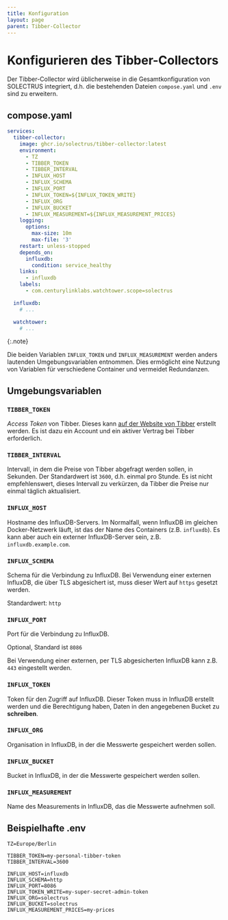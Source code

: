 ```yaml
---
title: Konfiguration
layout: page
parent: Tibber-Collector
---
```


# Konfigurieren des Tibber-Collectors

Der Tibber-Collector wird üblicherweise in die Gesamtkonfiguration von SOLECTRUS integriert, d.h. die bestehenden Dateien `compose.yaml` und `.env` sind zu erweitern.

## compose.yaml

```yaml
services:
  tibber-collector:
    image: ghcr.io/solectrus/tibber-collector:latest
    environment:
      - TZ
      - TIBBER_TOKEN
      - TIBBER_INTERVAL
      - INFLUX_HOST
      - INFLUX_SCHEMA
      - INFLUX_PORT
      - INFLUX_TOKEN=${INFLUX_TOKEN_WRITE}
      - INFLUX_ORG
      - INFLUX_BUCKET
      - INFLUX_MEASUREMENT=${INFLUX_MEASUREMENT_PRICES}
    logging:
      options:
        max-size: 10m
        max-file: '3'
    restart: unless-stopped
    depends_on:
      influxdb:
        condition: service_healthy
    links:
      - influxdb
    labels:
      - com.centurylinklabs.watchtower.scope=solectrus

  influxdb:
    # ...

  watchtower:
    # ...
```

{:.note}

Die beiden Variablen `INFLUX_TOKEN` und `INFLUX_MEASUREMENT` werden anders lautenden Umgebungsvariablen entnommen. Dies ermöglicht eine Nutzung von Variablen für verschiedene Container und vermeidet Redundanzen.

## Umgebungsvariablen

### `TIBBER_TOKEN`

_Access Token_ von Tibber. Dieses kann [auf der Website von Tibber](https://developer.tibber.com/settings/access-token) erstellt werden. Es ist dazu ein Account und ein aktiver Vertrag bei Tibber erforderlich.

### `TIBBER_INTERVAL`

Intervall, in dem die Preise von Tibber abgefragt werden sollen, in Sekunden. Der Standardwert ist `3600`, d.h. einmal pro Stunde. Es ist nicht empfehlenswert, dieses Intervall zu verkürzen, da Tibber die Preise nur einmal täglich aktualisiert.

### `INFLUX_HOST`

Hostname des InfluxDB-Servers. Im Normalfall, wenn InfluxDB im gleichen Docker-Netzwerk läuft, ist das der Name des Containers (z.B. `influxdb`). Es kann aber auch ein externer InfluxDB-Server sein, z.B. `influxdb.example.com`.

### `INFLUX_SCHEMA`

Schema für die Verbindung zu InfluxDB. Bei Verwendung einer externen InfluxDB, die über TLS abgesichert ist, muss dieser Wert auf `https` gesetzt werden.

Standardwert: `http`

### `INFLUX_PORT`

Port für die Verbindung zu InfluxDB.

Optional, Standard ist `8086`

Bei Verwendung einer externen, per TLS abgesicherten InfluxDB kann z.B. `443` eingestellt werden.

### `INFLUX_TOKEN`

Token für den Zugriff auf InfluxDB. Dieser Token muss in InfluxDB erstellt werden und die Berechtigung haben, Daten in den angegebenen Bucket zu **schreiben**.

### `INFLUX_ORG`

Organisation in InfluxDB, in der die Messwerte gespeichert werden sollen.

### `INFLUX_BUCKET`

Bucket in InfluxDB, in der die Messwerte gespeichert werden sollen.

### `INFLUX_MEASUREMENT`

Name des Measurements in InfluxDB, das die Messwerte aufnehmen soll.

## Beispielhafte .env

```properties
TZ=Europe/Berlin

TIBBER_TOKEN=my-personal-tibber-token
TIBBER_INTERVAL=3600

INFLUX_HOST=influxdb
INFLUX_SCHEMA=http
INFLUX_PORT=8086
INFLUX_TOKEN_WRITE=my-super-secret-admin-token
INFLUX_ORG=solectrus
INFLUX_BUCKET=solectrus
INFLUX_MEASUREMENT_PRICES=my-prices
```
